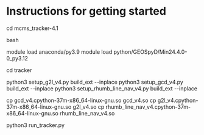# Instructions for getting started

cd mcms_tracker-4.1

bash

module load  anaconda/py3.9
module load  python/GEOSpyD/Min24.4.0-0_py3.12

cd tracker

python3 setup_g2l_v4.py build_ext --inplace
python3 setup_gcd_v4.py build_ext --inplace
python3 setup_rhumb_line_nav_v4.py build_ext --inplace

cp gcd_v4.cpython-37m-x86_64-linux-gnu.so              gcd_v4.so
cp g2l_v4.cpython-37m-x86_64-linux-gnu.so              g2l_v4.so
cp rhumb_line_nav_v4.cpython-37m-x86_64-linux-gnu.so   rhumb_line_nav_v4.so

python3  run_tracker.py
